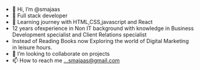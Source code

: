 - 👋 Hi, I’m @smajaas
- 👀 Full stack developer
- 🌱 Learning journey with HTML,CSS,javascript and React
- 12 years ofexperience in Non IT background with knowledge in Business Development specialist and Client Relations specialist
- Instead of Reading Books now Exploring the world of Digital Marketing in leisure hours.
- 💞️ I’m looking to collaborate on projects
- 📫 How to reach me ...smajaas@gmail.com 

<!---
smajaas/smajaas is a ✨ special ✨ repository because its `README.md` (this file) appears on your GitHub profile.
You can click the Preview link to take a look at your changes.
--->
